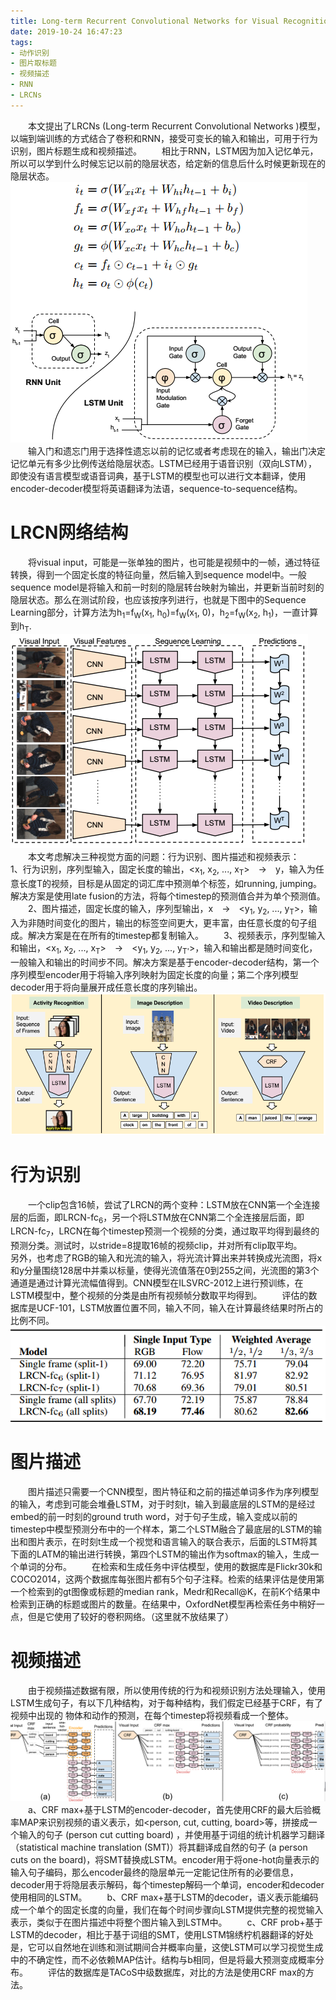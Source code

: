 ```yaml
---
title: Long-term Recurrent Convolutional Networks for Visual Recognition and Description (CVPR 2015)
date: 2019-10-24 16:47:23
tags:
- 动作识别
- 图片取标题
- 视频描述
- RNN
- LRCNs
---
```

&emsp;&emsp;本文提出了LRCNs (Long-term Recurrent Convolutional Networks )模型，以端到端训练的方式结合了卷积和RNN，接受可变长的输入和输出，可用于行为识别，图片标题生成和视频描述。
&emsp;&emsp;相比于RNN，LSTM因为加入记忆单元，所以可以学到什么时候忘记以前的隐层状态，给定新的信息后什么时候更新现在的隐层状态。
![](/images/LRCN/LSTM.png "RNN和LSTM结构")
&emsp;&emsp;输入门和遗忘门用于选择性遗忘以前的记忆或者考虑现在的输入，输出门决定记忆单元有多少比例传送给隐层状态。LSTM已经用于语音识别（双向LSTM），即使没有语言模型或语音词典，基于LSTM的模型也可以进行文本翻译，使用encoder-decoder模型将英语翻译为法语，sequence-to-sequence结构。
# LRCN网络结构
&emsp;&emsp;将visual input，可能是一张单独的图片，也可能是视频中的一帧，通过特征转换，得到一个固定长度的特征向量，然后输入到sequence model中。一般sequence model是将输入和前一时刻的隐层转台映射为输出，并更新当前时刻的隐层状态。那么在测试阶段，也应该按序列进行，也就是下图中的Sequence Learning部分，计算方法为h<sub>1</sub>=f<sub>W</sub>(x<sub>1</sub>, h<sub>0</sub>)=f<sub>W</sub>(x<sub>1</sub>, 0)，h<sub>2</sub>=f<sub>W</sub>(x<sub>2</sub>, h<sub>1</sub>)，一直计算到h<sub>T</sub>.
![](/images/LRCN/LRCN.png "LRCN结构")
&emsp;&emsp;本文考虑解决三种视觉方面的问题：行为识别、图片描述和视频表示：
&emsp;&emsp;1、行为识别，序列型输入，固定长度的输出，<x<sub>1</sub>, x<sub>2</sub>, ..., x<sub>T</sub>>&emsp;->&emsp;y，输入为任意长度T的视频，目标是从固定的词汇库中预测单个标签，如running, jumping。解决方案是使用late fusion的方法，将每个timestep的预测值合并为单个预测值。
&emsp;&emsp;2、图片描述，固定长度的输入，序列型输出，x&emsp;->&emsp;<y<sub>1</sub>, y<sub>2</sub>, ..., y<sub>T</sub>>，输入为非随时间变化的图片，输出的标签空间更大，更丰富，由任意长度的句子组成。解决方案是在在所有的timestep都复制输入。
&emsp;&emsp;3、视频表示，序列型输入和输出，<x<sub>1</sub>, x<sub>2</sub>, ..., x<sub>T</sub>>&emsp;->&emsp;<y<sub>1</sub>, y<sub>2</sub>, ..., y<sub>T'</sub>>，输入和输出都是随时间变化，一般输入和输出的时间步不同。解决方案是基于encoder-decoder结构，第一个序列模型encoder用于将输入序列映射为固定长度的向量；第二个序列模型decoder用于将向量展开成任意长度的序列输出。
![](/images/LRCN/specific.png "三种问题的解决方案")
# 行为识别
&emsp;&emsp;一个clip包含16帧，尝试了LRCN的两个变种：LSTM放在CNN第一个全连接层的后面，即LRCN-fc<sub>6</sub>，另一个将LSTM放在CNN第二个全连接层后面，即LRCN-fc<sub>7</sub>，LRCN在每个timestep预测一个视频的分类，通过取平均得到最终的预测分类。测试时，以stride=8提取16帧的视频clip，并对所有clip取平均。
&emsp;&emsp;另外，也考虑了RGB的输入和光流的输入，将光流计算出来并转换成光流图，将x和y分量围绕128居中并乘以标量，使得光流值落在0到255之间，光流图的第3个通道是通过计算光流幅值得到。CNN模型在ILSVRC-2012上进行预训练，在LSTM模型中，整个视频的分类是由所有视频帧分数取平均得到。
&emsp;&emsp;评估的数据库是UCF-101，LSTM放置位置不同，输入不同，输入在计算最终结果时所占的比例不同。
![](/images/LRCN/activity.png "行为识别结果对比")
# 图片描述
&emsp;&emsp;图片描述只需要一个CNN模型，图片特征和之前的描述单词多作为序列模型的输入，考虑到可能会堆叠LSTM，对于时刻t，输入到最底层的LSTM的是经过embed的前一时刻的ground truth word，对于句子生成，输入变成以前的timestep中模型预测分布中的一个样本，第二个LSTM融合了最底层的LSTM的输出和图片表示，在时刻t生成一个视觉和语言输入的联合表示，后面的LSTM将其下面的LATM的输出进行转换，第四个LSTM的输出作为softmax的输入，生成一个单词的分布。
&emsp;&emsp;在检索和生成任务中评估模型，使用的数据库是Flickr30k和COCO2014，这两个数据库每张图片都有5个句子注释。检索的结果评估是使用第一个检索到的gt图像或标题的median rank，Medr和Recall@K，在前K个结果中检索到正确的标题或图片的数量。在结果中，OxfordNet模型再检索任务中稍好一点，但是它使用了较好的卷积网络。（这里就不放结果了）
# 视频描述
&emsp;&emsp;由于视频描述数据有限，所以使用传统的行为和视频识别方法处理输入，使用LSTM生成句子，有以下几种结构，对于每种结构，我们假定已经基于CRF，有了视频中出现的 物体和动作的预测，在每个timestep将视频看成一个整体。
![](/images/LRCN/video_description.png "视频描述几种结构")
&emsp;&emsp;a、CRF max+基于LSTM的encoder-decoder，首先使用CRF的最大后验概率MAP来识别视频的语义表示，如<person, cut, cutting, board>等，拼接成一个输入的句子 (person cut
cutting board) ，并使用基于词组的统计机器学习翻译（statistical machine translation (SMT)）将其翻译成自然的句子 (a person cuts on the board)，将SMT替换成LSTM。encoder用于将one-hot向量表示的输入句子编码，那么encoder最终的隐层单元一定能记住所有的必要信息，decoder用于将隐层表示解码，每个timestep解码一个单词，encoder和decoder使用相同的LSTM。
&emsp;&emsp;b、CRF max+基于LSTM的decoder，语义表示能编码成一个单个的固定长度的向量，我们在每个时间步骤向LSTM提供完整的视觉输入表示，类似于在图片描述中将整个图片输入到LSTM中。
&emsp;&emsp;c、CRF prob+基于LSTM的decoder，相比于基于词组的SMT，使用LSTM锦绣柠机器翻译的好处是，它可以自然地在训练和测试期间合并概率向量，这使LSTM可以学习视觉生成中的不确定性，而不必依赖MAP估计。结构与b相同，但是将最大预测变成概率分布。
&emsp;&emsp;评估的数据库是TACoS中级数据库，对比的方法是使用CRF max的方法。
&emsp;&emsp;
&emsp;&emsp;
&emsp;&emsp;
&emsp;&emsp;
&emsp;&emsp;
